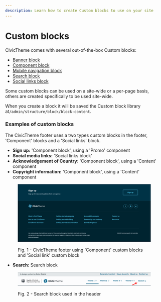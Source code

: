 ```yaml
---
description: Learn how to create Custom blocks to use on your site
---
```


# Custom blocks

CivicTheme comes with several out-of-the-box Custom blocks:

* [Banner block](banner-block.md)
* [Component block](component-block.md)
* [Mobile navigation block](mobile-navigation-block.md)
* [Search block](search-block.md)
* [Social links block](social-links-block.md)

Some custom blocks can be used on a site-wide or a per-page basis, others are created specifically to be used site-wide.

When you create a block it will be saved the Custom block library at`/admin/structure/block/block-content`.

### Examples of custom blocks

The CivicTheme footer uses a two types custom blocks in the footer, 'Component' blocks and a 'Social links' block.

* **Sign up:** 'Component block', using a 'Promo' component
* **Social media links:** 'Social links block'
* **Acknowledgement of Country**: 'Component block', using a 'Content' component
* **Copyright information:** 'Component block', using a 'Content' component

<figure><img src="../../../.gitbook/assets/footer.png" alt=""><figcaption><p>Fig. 1 - CivicTheme footer using 'Component' custom blocks and 'Social link' custom block</p></figcaption></figure>

* **Search:** Search block

<figure><img src="../../../.gitbook/assets/search-block.png" alt=""><figcaption><p>Fig. 2 - Search block used in the header</p></figcaption></figure>
